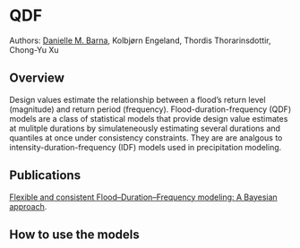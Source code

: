 # QDF

Authors: [Danielle M. Barna](https://scholar.google.com/citations?hl=no&user=homV8wQAAAAJ), Kolbjørn Engeland, Thordis Thorarinsdottir, Chong-Yu Xu

## Overview
Design values estimate the relationship between a flood’s return level (magnitude) and return period (frequency). Flood-duration-frequency (QDF) models are a class of statistical models that provide design value estimates at mulitple durations by simulateneously estimating several durations and quantiles at once under consistency constraints. They are are analgous to intensity-duration-frequency (IDF) models used in precipitation modeling. 

## Publications
[Flexible and consistent Flood–Duration–Frequency modeling: A Bayesian approach](https://www.sciencedirect.com/science/article/pii/S0022169423003906#b34).

## How to use the models
